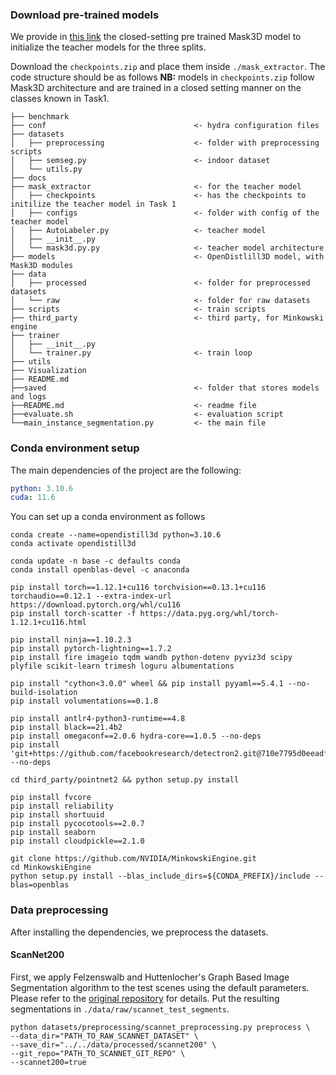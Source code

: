 ### Download pre-trained models
We provide in <a href="https://mbzuaiac-my.sharepoint.com/:u:/g/personal/mohamed_boudjoghra_mbzuai_ac_ae/EfQ13YdGk_tIhT6dfxTNiPEBu6YyfdahULbORc8K3643tA?e=ByNBQ4">this link</a> the closed-setting pre trained Mask3D model to initialize the teacher models for the three splits.

Download the `checkpoints.zip` and place them inside `./mask_extractor`. The code structure should be as follows
<b>NB:</b> models in `checkpoints.zip` follow Mask3D architecture and are trained in a closed setting manner on the classes known in Task1.


```
├── benchmark
├── conf                                 <- hydra configuration files
├── datasets
│   ├── preprocessing                    <- folder with preprocessing scripts
│   ├── semseg.py                        <- indoor dataset
│   └── utils.py
├── docs
├── mask_extractor                       <- for the teacher model
│   ├── checkpoints                      <- has the checkpoints to initilize the teacher model in Task 1
│   ├── configs                          <- folder with config of the teacher model
│   ├── AutoLabeler.py                   <- teacher model
│   ├── __init__.py
│   └── mask3d.py.py                     <- teacher model architecture
├── models                               <- OpenDistlill3D model, with Mask3D modules
├── data
│   ├── processed                        <- folder for preprocessed datasets
│   └── raw                              <- folder for raw datasets
├── scripts                              <- train scripts
├── third_party                          <- third party, for Minkowski engine
├── trainer
│   ├── __init__.py
│   └── trainer.py                       <- train loop
├── utils
├── Visualization
├── README.md
├──saved                                 <- folder that stores models and logs
├──README.md                             <- readme file
├──evaluate.sh                           <- evaluation script
└──main_instance_segmentation.py         <- the main file
```


### Conda environment setup
The main dependencies of the project are the following:
```yaml
python: 3.10.6
cuda: 11.6
```
You can set up a conda environment as follows
```
conda create --name=opendistill3d python=3.10.6
conda activate opendistill3d

conda update -n base -c defaults conda
conda install openblas-devel -c anaconda

pip install torch==1.12.1+cu116 torchvision==0.13.1+cu116 torchaudio==0.12.1 --extra-index-url https://download.pytorch.org/whl/cu116
pip install torch-scatter -f https://data.pyg.org/whl/torch-1.12.1+cu116.html

pip install ninja==1.10.2.3
pip install pytorch-lightning==1.7.2
pip install fire imageio tqdm wandb python-dotenv pyviz3d scipy plyfile scikit-learn trimesh loguru albumentations

pip install "cython<3.0.0" wheel && pip install pyyaml==5.4.1 --no-build-isolation
pip install volumentations==0.1.8

pip install antlr4-python3-runtime==4.8
pip install black==21.4b2
pip install omegaconf==2.0.6 hydra-core==1.0.5 --no-deps
pip install 'git+https://github.com/facebookresearch/detectron2.git@710e7795d0eeadf9def0e7ef957eea13532e34cf' --no-deps

cd third_party/pointnet2 && python setup.py install

pip install fvcore
pip install reliability
pip install shortuuid
pip install pycocotools==2.0.7
pip install seaborn 
pip install cloudpickle==2.1.0

git clone https://github.com/NVIDIA/MinkowskiEngine.git
cd MinkowskiEngine
python setup.py install --blas_include_dirs=${CONDA_PREFIX}/include --blas=openblas

```

### Data preprocessing
After installing the dependencies, we preprocess the datasets.

#### ScanNet200
First, we apply Felzenswalb and Huttenlocher's Graph Based Image Segmentation algorithm to the test scenes using the default parameters.
Please refer to the [original repository](https://github.com/ScanNet/ScanNet/tree/master/Segmentator) for details.
Put the resulting segmentations in `./data/raw/scannet_test_segments`.
```
python datasets/preprocessing/scannet_preprocessing.py preprocess \
--data_dir="PATH_TO_RAW_SCANNET_DATASET" \
--save_dir="../../data/processed/scannet200" \
--git_repo="PATH_TO_SCANNET_GIT_REPO" \
--scannet200=true
```

